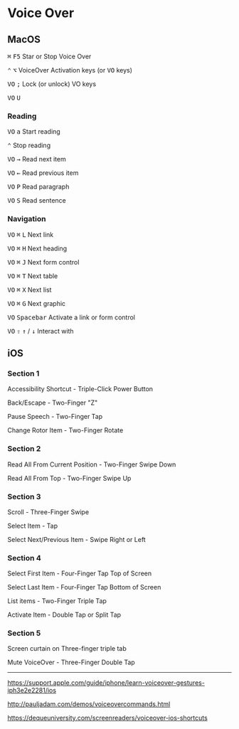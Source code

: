 # Voice Over

## MacOS

<kbd>⌘</kbd> <kbd>F5</kbd> Star or Stop Voice Over

<kbd>⌃</kbd> <kbd>⌥</kbd> VoiceOver Activation keys (or <kbd>VO</kbd> keys)

<kbd>VO</kbd> <kbd>;</kbd> Lock (or unlock) VO keys

<kbd>VO</kbd> <kbd>U</kbd> <kbd> </kbd>

### Reading

<kbd>VO</kbd> <kbd>a</kbd> Start reading

<kbd>⌃</kbd> Stop reading

<kbd>VO</kbd> <kbd>→</kbd> Read next item

<kbd>VO</kbd> <kbd>←</kbd> Read previous item

<kbd>VO</kbd> <kbd>P</kbd> Read paragraph

<kbd>VO</kbd> <kbd>S</kbd> Read sentence

### Navigation

<kbd>VO</kbd> <kbd>⌘</kbd> <kbd>L</kbd> Next link

<kbd>VO</kbd> <kbd>⌘</kbd> <kbd>H</kbd> Next heading

<kbd>VO</kbd> <kbd>⌘</kbd> <kbd>J</kbd> Next form control

<kbd>VO</kbd> <kbd>⌘</kbd> <kbd>T</kbd> Next table

<kbd>VO</kbd> <kbd>⌘</kbd> <kbd>X</kbd> Next list

<kbd>VO</kbd> <kbd>⌘</kbd> <kbd>G</kbd> Next graphic

<kbd>VO</kbd> <kbd>Spacebar</kbd> Activate a link or form control

<kbd>VO</kbd> <kbd>⇧</kbd> <kbd>↑</kbd> / <kbd>↓</kbd> Interact with

## iOS

### Section 1

Accessibility Shortcut - Triple-Click Power Button

Back/Escape - Two-Finger "Z"

Pause Speech - Two-Finger Tap

Change Rotor Item - Two-Finger Rotate

### Section 2

Read All From Current Position - Two-Finger Swipe Down

Read All From Top - Two-Finger Swipe Up

### Section 3

Scroll - Three-Finger Swipe

Select Item - Tap

Select Next/Previous Item - Swipe Right or Left

### Section 4

Select First Item - Four-Finger Tap Top of Screen

Select Last Item - Four-Finger Tap Bottom of Screen

List items - Two-Finger Triple Tap

Activate Item - Double Tap or Split Tap

### Section 5

Screen curtain on Three-finger triple tab

Mute VoiceOver - Three-Finger Double Tap

---

https://support.apple.com/guide/iphone/learn-voiceover-gestures-iph3e2e2281/ios

http://pauljadam.com/demos/voiceovercommands.html

https://dequeuniversity.com/screenreaders/voiceover-ios-shortcuts
